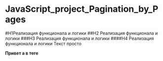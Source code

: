 # JavaScript_project_Pagination_by_Pages

#H1Реализация функционала и логики
 ##H2 Реализация функционала и логики
###H3 Реализация функционала и логики
####H4 Реализация функционала и логики
Текст просто

  <b>Привет a в теге <b> </b>
 
 

